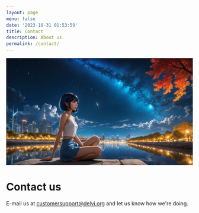 ```yaml
---
layout: page
menu: false
date: '2023-10-31 01:53:59'
title: Contact
description: About us.
permalink: /contact/
---
```


<img class="img-rounded" src="/assets/img/uploads/Vi_dreaming_post.png" alt="EKO" width="640">

# Contact us
E-mail us at customersupport@delvi.org and let us know how we're doing.
